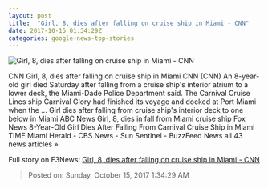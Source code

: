 ```yaml
---
layout: post
title:  "Girl, 8, dies after falling on cruise ship in Miami - CNN"
date: 2017-10-15 01:34:29Z
categories: google-news-top-stories
---
```


![Girl, 8, dies after falling on cruise ship in Miami - CNN](http://cdn.cnn.com/cnnnext/dam/assets/171014203905-carnival-glory-cruise-ship-restricted-super-tease.jpg)

CNN Girl, 8, dies after falling on cruise ship in Miami CNN (CNN) An 8-year-old girl died Saturday after falling from a cruise ship's interior atrium to a lower deck, the Miami-Dade Police Department said. The Carnival Cruise Lines ship Carnival Glory had finished its voyage and docked at Port Miami when the ... Girl dies after falling from cruise ship's interior deck to one below in Miami ABC News Girl, 8, dies in fall from Miami cruise ship Fox News 8-Year-Old Girl Dies After Falling From Carnival Cruise Ship in Miami TIME Miami Herald - CBS News - Sun Sentinel - BuzzFeed News all 43 news articles »


Full story on F3News: [Girl, 8, dies after falling on cruise ship in Miami - CNN](http://www.f3nws.com/n/ZNZqQG)

> Posted on: Sunday, October 15, 2017 1:34:29 AM
